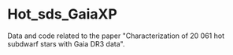 # Hot_sds_GaiaXP
Data and code related to the paper "Characterization of 20 061 hot subdwarf stars with Gaia DR3 data".

